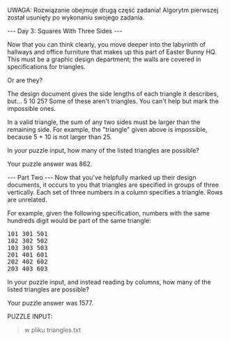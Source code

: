 UWAGA: Rozwiązanie obejmuje drugą część zadania! Algorytm pierwszej został usunięty po wykonaniu swojego zadania.

--- Day 3: Squares With Three Sides ---

Now that you can think clearly, you move deeper into the labyrinth of hallways and office furniture that makes up this part of Easter Bunny HQ. This must be a graphic design department; the walls are covered in specifications for triangles.

Or are they?

The design document gives the side lengths of each triangle it describes, but... 5 10 25? Some of these aren't triangles. You can't help but mark the impossible ones.

In a valid triangle, the sum of any two sides must be larger than the remaining side. For example, the "triangle" given above is impossible, because 5 + 10 is not larger than 25.

In your puzzle input, how many of the listed triangles are possible?

Your puzzle answer was 862.

--- Part Two ---
Now that you've helpfully marked up their design documents, it occurs to you that triangles are specified in groups of three vertically. Each set of three numbers in a column specifies a triangle. Rows are unrelated.

For example, given the following specification, numbers with the same hundreds digit would be part of the same triangle:
<pre>
101 301 501
102 302 502
103 303 503
201 401 601
202 402 602
203 403 603
</pre>

In your puzzle input, and instead reading by columns, how many of the listed triangles are possible?

Your puzzle answer was 1577.

PUZZLE INPUT:
> w pliku triangles.txt

